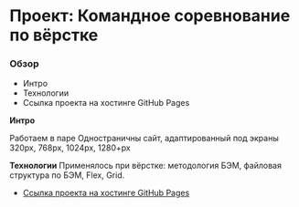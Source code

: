 # Проект: Командное соревнование по вёрстке

### Обзор
* Интро
* Технологии
* Ссылка проекта на хостинге GitHub Pages

**Интро**

Работаем в паре
Одностраничны сайт, адаптированный под экраны 320рх, 768рх, 1024рх, 1280+рх 

**Технологии**
Применялось при вёрстке: методология БЭМ, файловая структура по БЭМ, Flex, Grid.

* [Ссылка проекта на хостинге GitHub Pages](https://frontend-moscow.github.io/the-first-battle/index.html)


